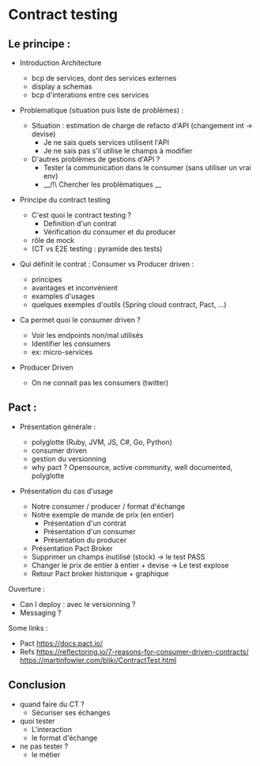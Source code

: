 # Contract testing
 
## Le principe :

- Introduction Architecture
  - bcp de services, dont des services externes
  - display a schemas
  - bcp d'interations entre ces services
 
- Problematique (situation puis liste de problèmes) :
  - Situation : estimation de charge de refacto d'API (changement int -> devise)
    - Je ne sais quels services utilisent l'API
    - Je ne sais pas s'il utilise le champs à modifier
  - D'autres problèmes de gestions d'API ?
    - Tester la communication dans le consumer (sans utiliser un vrai env)
    - __/!\ Chercher les problèmatiques __
 
- Principe du contract testing
  - C'est quoi le contract testing ?
    - Definition d'un contrat
    - Vérification du consumer et du producer
  - rôle de mock
  - (CT vs E2E testing : pyramide des tests)
 
- Qui définit le contrat : Consumer vs Producer driven :
  - principes
  - avantages et inconvénient
  - examples d'usages
  - quelques exemples d'outils (Spring cloud contract, Pact, ...)
 
- Ca permet quoi le consumer driven ?
  - Voir les endpoints non/mal utilisés
  - Identifier les consumers
  - ex: micro-services
 
- Producer Driven
  - On ne connait pas les consumers (twitter)
 
## Pact :
 
- Présentation générale :
  - polyglotte (Ruby, JVM, JS, C#, Go, Python)
  -  consumer driven
  -  gestion du versionning
  -  why pact ? Opensource, active community, well documented, polyglotte
 
- Présentation du cas d'usage
  - Notre consumer / producer / format d'échange
  - Notre exemple de mande de prix (en entier)
    - Présentation d'un contrat
    - Présentation d'un consumer
    - Présentation du producer
  - Présentation Pact Broker
  - Supprimer un champs inutilisé (stock) -> le test PASS
  - Changer le prix de entier à entier + devise -> Le test explose
  - Retour Pact broker historique + graphique
 
Ouverture :
- Can I deploy : avec le versionning ?
- Messaging ?
 
Some links :
- Pact https://docs.pact.io/
- Refs
https://reflectoring.io/7-reasons-for-consumer-driven-contracts/
https://martinfowler.com/bliki/ContractTest.html
 
## Conclusion
- quand faire du CT ?
  - Sécuriser ses échanges
- quoi tester
  - L'interaction
  - le format d'échange
- ne pas tester ?
  - le métier
